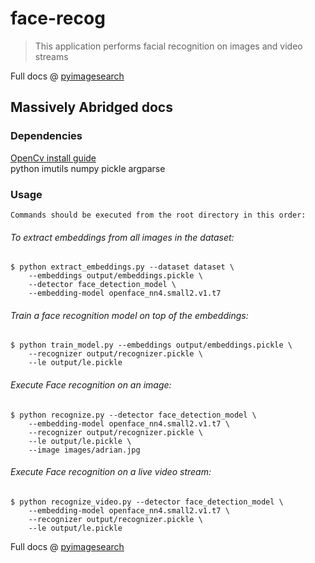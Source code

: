 # face-recog
> This application performs facial recognition on images and video streams

Full docs @ [pyimagesearch](https://www.pyimagesearch.com/2018/09/24/opencv-face-recognition/)


## Massively Abridged docs
### Dependencies 
[OpenCv install guide](https://www.pyimagesearch.com/opencv-tutorials-resources-guides/)	
	python
	imutils
	numpy
	pickle
	argparse
	
### Usage 

	Commands should be executed from the root directory in this order: 

###### To extract embeddings from all images in the dataset:
```
$ python extract_embeddings.py --dataset dataset \
	--embeddings output/embeddings.pickle \
	--detector face_detection_model \
	--embedding-model openface_nn4.small2.v1.t7
```

###### Train a face recognition model on top of the embeddings:
```
$ python train_model.py --embeddings output/embeddings.pickle \
	--recognizer output/recognizer.pickle \
	--le output/le.pickle
```
###### Execute Face recognition on an image:
```
$ python recognize.py --detector face_detection_model \
	--embedding-model openface_nn4.small2.v1.t7 \
	--recognizer output/recognizer.pickle \
	--le output/le.pickle \
	--image images/adrian.jpg
```

###### Execute Face recognition on a live video stream:
```
$ python recognize_video.py --detector face_detection_model \
	--embedding-model openface_nn4.small2.v1.t7 \
	--recognizer output/recognizer.pickle \
	--le output/le.pickle
```

Full docs @ [pyimagesearch](https://www.pyimagesearch.com/2018/09/24/opencv-face-recognition/)



